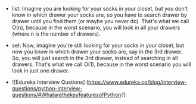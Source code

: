 - list: Imagine you are looking for your socks in your closet, but you don't know in which drawer your socks are, 
    so you have to search drawer by drawer until you find them (or maybe you never do). That's what we call O(n),
    because in the worst scenario, you will look in all your drawers (where n is the number of drawers).

- set: Now, imagine you're still looking for your socks in your closet, but now you know in which drawer your socks are,
    say in the 3rd drawer. So, you will just search in the 3rd drawer, instead of searching in all drawers. 
    That's what we call O(1), because in the worst scenario you will look in just one drawer.

- ![Edureka Interview Qustions] (https://www.edureka.co/blog/interview-questions/python-interview-questions/#WhatarethekeyfeaturesofPython?)
